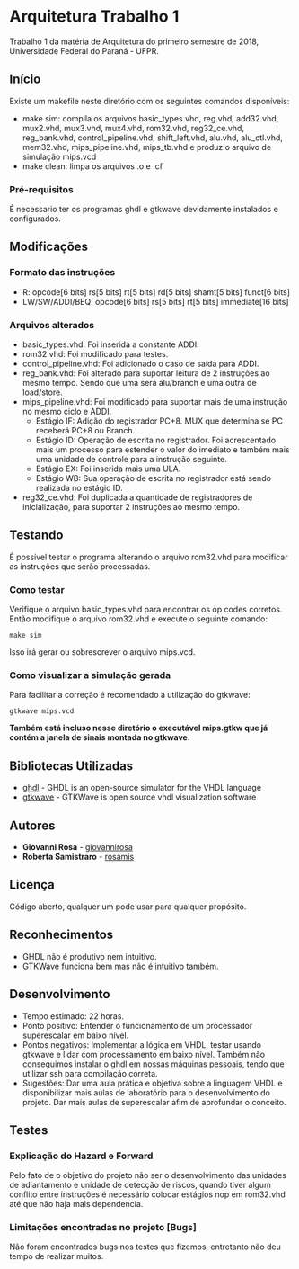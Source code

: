 # Arquitetura Trabalho 1

Trabalho 1 da matéria de Arquitetura do primeiro semestre de 2018, Universidade Federal do Paraná - UFPR.

## Início

Existe um makefile neste diretório com os seguintes comandos disponíveis:

* make sim: compila os arquivos basic_types.vhd, reg.vhd, add32.vhd, mux2.vhd, mux3.vhd, mux4.vhd, rom32.vhd, reg32_ce.vhd, reg_bank.vhd, control_pipeline.vhd, shift_left.vhd, alu.vhd, alu_ctl.vhd, mem32.vhd, mips_pipeline.vhd, mips_tb.vhd e produz o arquivo de simulação mips.vcd
* make clean: limpa os arquivos .o e .cf

### Pré-requisitos

É necessario ter os programas ghdl e gtkwave devidamente instalados e configurados.

## Modificações

### Formato das instruções 

* R:                opcode[6 bits] rs[5 bits] rt[5 bits] rd[5 bits] shamt[5 bits] funct[6 bits]
* LW/SW/ADDI/BEQ:   opcode[6 bits] rs[5 bits] rt[5 bits] immediate[16 bits]

### Arquivos alterados

* basic_types.vhd: Foi inserida a constante ADDI.
* rom32.vhd: Foi modificado para testes.
* control_pipeline.vhd: Foi adicionado o caso de saída para ADDI.
* reg_bank.vhd: Foi alterado para suportar leitura de 2 instruções ao mesmo tempo. Sendo que uma sera alu/branch e uma outra de load/store.
* mips_pipeline.vhd: Foi modificado para suportar mais de uma instrução no mesmo ciclo e ADDI.
    - Estágio IF: Adição do registrador PC+8. MUX que determina se PC receberá PC+8 ou Branch.
    - Estágio ID: Operação de escrita no registrador. Foi acrescentado mais um processo para estender o valor do imediato e também mais uma unidade de controle para a instrução seguinte.
    - Estágio EX: Foi inserida mais uma ULA.
    - Estágio WB: Sua operação de escrita no registrador está sendo realizada no estágio ID.
* reg32_ce.vhd: Foi duplicada a quantidade de registradores de inicialização, para suportar 2 instruções ao mesmo tempo.

## Testando

É possível testar o programa alterando o arquivo rom32.vhd para modificar as instruções que serão processadas.

### Como testar

Verifique o arquivo basic_types.vhd para encontrar os op codes corretos. Então modifique o arquivo rom32.vhd e execute o seguinte comando:

```
make sim
```

Isso irá gerar ou sobrescrever o arquivo mips.vcd.

### Como visualizar a simulação gerada

Para facilitar a correção é recomendado a utilização do gtkwave:
```
gtkwave mips.vcd
```
**Também está incluso nesse diretório o executável mips.gtkw que já contém a janela de sinais montada no gtkwave.**

## Bibliotecas Utilizadas

* [ghdl](http://ghdl.free.fr) - GHDL is an open-source simulator for the VHDL language
* [gtkwave](http://gtkwave.sourceforge.net) - GTKWave is open source vhdl visualization software

## Autores

* **Giovanni Rosa** - [giovannirosa](https://github.com/giovannirosa)
* **Roberta Samistraro** - [rosamis](https://github.com/rosamis)

## Licença

Código aberto, qualquer um pode usar para qualquer propósito.

## Reconhecimentos

* GHDL não é produtivo nem intuitivo.
* GTKWave funciona bem mas não é intuitivo também.

## Desenvolvimento

* Tempo estimado: 22 horas.
* Ponto positivo: Entender o funcionamento de um processador superescalar em baixo nível.
* Pontos negativos: Implementar a lógica em VHDL, testar usando gtkwave e lidar com processamento em baixo nível. Também não conseguimos instalar o ghdl em nossas máquinas pessoais, tendo que utilizar ssh para compilação correta.
* Sugestões: Dar uma aula prática e objetiva sobre a linguagem VHDL e disponibilizar mais aulas de laboratório para o desenvolvimento do projeto. Dar mais aulas de superescalar afim de aprofundar o conceito.

## Testes

### Explicação do Hazard e Forward

Pelo fato de o objetivo do projeto não ser o desenvolvimento das unidades de adiantamento e unidade de detecção de riscos, quando tiver algum conflito entre instruções é necessário colocar estágios nop em rom32.vhd até que não haja mais dependencia.

### Limitações encontradas no projeto [Bugs]

Não foram encontrados bugs nos testes que fizemos, entretanto não deu tempo de realizar muitos.